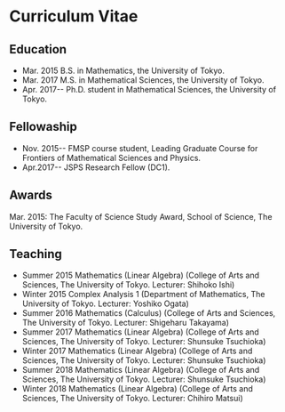 
# **Curriculum Vitae**

## **Education**
- Mar. 2015    B.S. in Mathematics, the University of Tokyo.
- Mar. 2017    M.S. in Mathematical Sciences, the University of Tokyo.
- Apr. 2017--    Ph.D. student in Mathematical Sciences, the University of Tokyo.


## **Fellowaship**
- Nov. 2015-- FMSP course student, Leading Graduate Course for Frontiers of Mathematical Sciences and Physics.
- Apr.2017-- JSPS Research Fellow (DC1).

## **Awards**
Mar. 2015: The Faculty of Science Study Award, School of Science, The University of Tokyo.

## **Teaching**
- Summer 2015 Mathematics (Linear Algebra) (College of Arts and Sciences, The University of Tokyo. Lecturer: Shihoko Ishi)
- Winter 2015 Complex Analysis 1 (Department of Mathematics, The University of Tokyo. Lecturer: Yoshiko Ogata)
- Summer 2016 Mathematics (Calculus) (College of Arts and Sciences, The University of Tokyo. Lecturer: Shigeharu Takayama)
- Summer 2017 Mathematics (Linear Algebra) (College of Arts and Sciences, The University of Tokyo. Lecturer: Shunsuke Tsuchioka)
- Winter 2017 Mathematics (Linear Algebra) (College of Arts and Sciences, The University of Tokyo. Lecturer: Shunsuke Tsuchioka)
- Summer 2018 Mathematics (Linear Algebra) (College of Arts and Sciences, The University of Tokyo. Lecturer: Shunsuke Tsuchioka)
- Winter 2018 Mathematics (Linear Algebra) (College of Arts and Sciences, The University of Tokyo. Lecturer: Chihiro Matsui)



